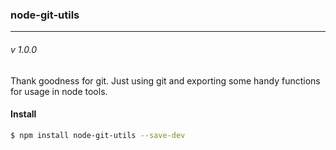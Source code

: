 ### node-git-utils
---
###### v 1.0.0

Thank goodness for git. Just using git and exporting some handy functions for usage in node tools.

#### Install
```bash
$ npm install node-git-utils --save-dev
```
